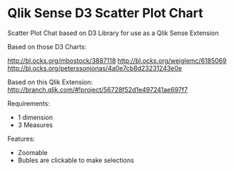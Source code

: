 # Qlik Sense D3 Scatter Plot Chart #

Scatter Plot Chat based on D3 Library for use as a Qlik Sense Extension

Based on those D3 Charts:

http://bl.ocks.org/mbostock/3887118
http://bl.ocks.org/weiglemc/6185069
http://bl.ocks.org/peterssonjonas/4a0e7cb8d23231243e0e

Based on this Qlik Extension:
http://branch.qlik.com/#!project/56728f52d1e497241ae697f7

Requirements:

 - 1 dimension
 - 3 Measures

Features:

 - Zoomable
 - Bubles are clickable to make selections
